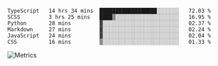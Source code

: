 <!--START_SECTION:waka-->

```text
TypeScript   14 hrs 34 mins  ██████████████████░░░░░░░   72.03 %
SCSS         3 hrs 25 mins   ████▒░░░░░░░░░░░░░░░░░░░░   16.95 %
Python       28 mins         ▓░░░░░░░░░░░░░░░░░░░░░░░░   02.37 %
Markdown     27 mins         ▓░░░░░░░░░░░░░░░░░░░░░░░░   02.24 %
JavaScript   24 mins         ▓░░░░░░░░░░░░░░░░░░░░░░░░   02.04 %
CSS          16 mins         ▒░░░░░░░░░░░░░░░░░░░░░░░░   01.33 %
```

<!--END_SECTION:waka-->

![Metrics](https://metrics.lecoq.io/TachibanaKimika?template=classic&base.activity=0&base.community=0&base.repositories=0&languages=1&isocalendar=1&isocalendar.duration=half-year&languages.limit=8&languages.sections=most-used&languages.colors=github&languages.threshold=0%25&languages.indepth=false&languages.recent.load=300&languages.recent.days=14&config.timezone=Asia%2FShanghai)
